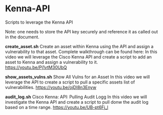 # Kenna-API
Scripts to leverage the Kenna API 
 
Note: one needs to store the API key securely and reference it as called out in the document. 

**create_asset.sh** Create an asset within Kenna using the API and assign a vulnerability to that asset.
Complete walkthrough can be found here: In this video we will leverage the Cisco Kenna API and create a script to add an asset to Kenna and assign a vulnerability to it. https://youtu.be/Pj1vtM30UbQ

**show_assets_vulns.sh** Show All Vulns for an Asset 
In this video we will leverage the API to create a script to pull a specific assets list of vulnerabilities. 
https://youtu.be/ojDI8n3Enyw 

**audit_log.sh** Cisco Kenna: API: Pulling Audit Logg
In this video we will investigate the Kenna API and create a script to pull donw the audit log based on a time range. 
https://youtu.be/UB-pt6Fj_l

